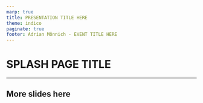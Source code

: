 ```yaml
---
marp: true
title: PRESENTATION TITLE HERE
theme: indico
paginate: true
footer: Adrian Mönnich - EVENT TITLE HERE
---
```


<!-- _paginate: false -->

# SPLASH PAGE TITLE

---

## More slides here
